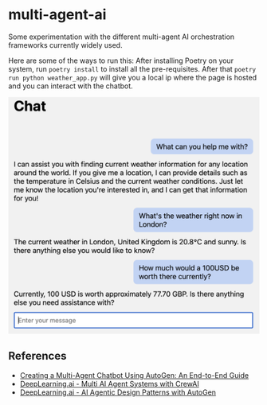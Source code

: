 # multi-agent-ai
Some experimentation with the different multi-agent AI orchestration frameworks currently widely used.

Here are some of the ways to run this: After installing Poetry on your system, run `poetry install` to install all the pre-requisites. After that `poetry run python weather_app.py` will give you a local ip where the page is hosted and you can interact with the chatbot.

![alt text](images/image.png)

## References
- [Creating a Multi-Agent Chatbot Using AutoGen: An End-to-End Guide](https://blog.arjun-g.com/creating-a-multi-agent-chatbot-using-autogen-an-end-to-end-guide-78b6671a96b4)
- [DeepLearning.ai - Multi AI Agent Systems with CrewAI](https://learn.deeplearning.ai/courses/multi-ai-agent-systems-with-crewai)
- [DeepLearning.ai - AI Agentic Design Patterns with AutoGen](https://learn.deeplearning.ai/courses/ai-agentic-design-patterns-with-autogen)
